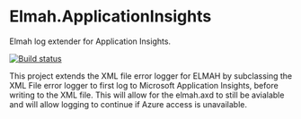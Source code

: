 # Elmah.ApplicationInsights
Elmah log extender for Application Insights.

[![Build status](https://ci.appveyor.com/api/projects/status/871sl0o3x6joiff7?svg=true)](https://ci.appveyor.com/project/RadioSystems/elmah-applicationinsights)

This project extends the XML file error logger for ELMAH by subclassing the XML File error logger to first log to Microsoft Application Insights, before writing to the XML file. This will allow for the elmah.axd to still be avialable and will allow logging to continue if Azure access is unavailable.
